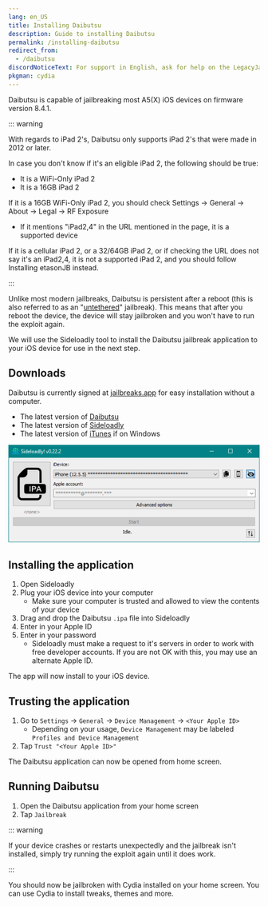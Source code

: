```yaml
---
lang: en_US
title: Installing Daibutsu
description: Guide to installing Daibutsu
permalink: /installing-daibutsu
redirect_from:
  - /daibutsu
discordNoticeText: For support in English, ask for help on the LegacyJailbreak [Discord Server](http://discord.legacyjailbreak.com/).
pkgman: cydia
---
```


Daibutsu is capable of jailbreaking most A5(X) iOS devices on firmware version 8.4.1.

::: warning

With regards to iPad 2's, Daibutsu only supports iPad 2's that were made in 2012 or later.

In case you don't know if it's an eligible iPad 2, the following should be true:
- It is a WiFi-Only iPad 2
- It is a 16GB iPad 2

If it is a 16GB WiFi-Only iPad 2, you should check Settings -> General -> About -> Legal -> RF Exposure
- If it mentions "iPad2,4" in the URL mentioned in the page, it is a supported device

If it is a cellular iPad 2, or a 32/64GB iPad 2, or if checking the URL does not say it's an iPad2,4, it is not a supported iPad 2, and you should follow <router-link to="/installing-etasonJB">Installing etasonJB</router-link> instead.

:::

Unlike most modern jailbreaks, Daibutsu is persistent after a reboot (this is also referred to as an "[untethered](/types-of-jailbreak/#untethered-jailbreaks)" jailbreak). This means that after you reboot the device, the device will stay jailbroken and you won't have to run the exploit again.

We will use the Sideloadly tool to install the Daibutsu jailbreak application to your iOS device for use in the next step.

## Downloads

<div class="custom-container tip" id="ifJailbreaksAppSigned"><p>
Daibutsu is currently signed at <a href="https://jailbreaks.app/legacy.html" target="_blank">jailbreaks.app</a> for easy installation without a computer.
</p></div>

- The latest version of [Daibutsu](https://dora2ios.web.app/daibutsu.html)
- The latest version of [Sideloadly](https://sideloadly.io/)
- The latest version of [iTunes](https://www.apple.com/itunes/download/win32) if on Windows

![A screenshot of the Sideloadly application (Windows)](/assets/images/sideloadly_win.png)

## Installing the application

1. Open Sideloadly
1. Plug your iOS device into your computer
    - Make sure your computer is trusted and allowed to view the contents of your device
1. Drag and drop the Daibutsu `.ipa` file into Sideloadly
1. Enter in your Apple ID
1. Enter in your password
    - Sideloadly must make a request to it's servers in order to work with free developer accounts. If you are not OK with this, you may use an alternate Apple ID.

The app will now install to your iOS device.

## Trusting the application

1. Go to `Settings` -> `General` -> `Device Management` -> `<Your Apple ID>`
    - Depending on your usage, `Device Management` may be labeled `Profiles and Device Management`
1. Tap `Trust "<Your Apple ID>"`

The Daibutsu application can now be opened from home screen.

## Running Daibutsu

1. Open the Daibutsu application from your home screen
1. Tap `Jailbreak`

::: warning

If your device crashes or restarts unexpectedly and the jailbreak isn't installed, simply try running the exploit again until it does work.

:::

You should now be jailbroken with Cydia installed on your home screen. You can use Cydia to install <router-link to="/faq/#what-are-tweaks">tweaks</router-link>, themes and more.
